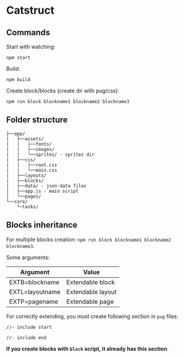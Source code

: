 # Catstruct

## Commands

Start with watching:
```
npm start
```
Build:
```
npm build
```
Create block/blocks (create dir with pug/css):
```
npm run block blockname1 blockname2 blockname3
```

## Folder structure

```
├──app/
|   ├──assets/
|   |   ├──fonts/
|   |   ├──images/
|   |   └──sprites/ - sprites dir
|   ├──css/
|   |   ├──root.css
|   |   └──main.css
|   ├──layouts/
|   ├──blocks/
|   ├──data/ - json-data files
|   ├──app.js - main script
|   └──pages/
└──core/
    └─tasks/
```
## Blocks inheritance

For multiple blocks creation: `npm run block blockname1 blockname2 blockname3`.

Some arguments:

|**Argument**|**Value**|
|------------|-------------|
|EXTB=blockname|Extendable block|
|EXTL=layoutname|Extendable layout|
|EXTP=pagename|Extendable page|

For correctly extending, you must create following section in `pug` files:

```
//- include start

//- include end
```

**If you create blocks with `block` script, it already has this section**.